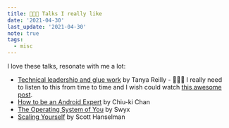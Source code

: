 ```yaml
---
title: 👩🏾‍🏫 Talks I really like
date: '2021-04-30'
last_update: '2021-04-30'
note: true
tags:
  - misc
---
```


I love these talks, resonate with me a lot:

- [Technical leadership and glue work](https://www.youtube.com/watch?v=KClAPipnKqw) by Tanya Reilly - 👩🏾‍💻 I really need to listen to this from time to time and I wish could watch [this awesome post](https://noidea.dog/#/impostor/).
- [How to be an Android Expert](https://www.youtube.com/watch?v=IMSY1uH4nT8) by Chiu-ki Chan
- [The Operating System of You](https://www.youtube.com/watch?v=D-Sj6jo4o1I) by Swyx
- [Scaling Yourself](https://www.youtube.com/watch?v=V4NJo2Mfvrc) by Scott Hanselman
